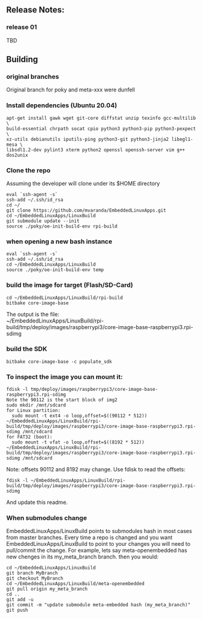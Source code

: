 ## Release Notes:

### release 01
TBD

## Building

### original branches
Original branch for poky and meta-xxx were dunfell


### Install dependencies (Ubuntu 20.04)
```
apt-get install gawk wget git-core diffstat unzip texinfo gcc-multilib \
build-essential chrpath socat cpio python3 python3-pip python3-pexpect \
xz-utils debianutils iputils-ping python3-git python3-jinja2 libegl1-mesa \
libsdl1.2-dev pylint3 xterm python2 openssl openssh-server vim g++ dos2unix
```

### Clone the repo
Assuming the developer will clone under its $HOME directory
```
eval `ssh-agent -s`
ssh-add ~/.ssh/id_rsa
cd ~/
git clone https://github.com/mvaranda/EmbeddedLinuxApps.git
cd ~/EmbeddedLinuxApps/LinuxBuild
git submodule update --init
source ./poky/oe-init-build-env rpi-build
```

### when opening a new bash instance
```
eval `ssh-agent -s`
ssh-add ~/.ssh/id_rsa
cd ~/EmbeddedLinuxApps/LinuxBuild
source ./poky/oe-init-build-env temp
```

### build the image for target (Flash/SD-Card)
```
cd ~/EmbeddedLinuxApps/LinuxBuild/rpi-build
bitbake core-image-base
```
The output is the file:<br/>
~/EmbeddedLinuxApps/LinuxBuild/rpi-build/tmp/deploy/images/raspberrypi3/core-image-base-raspberrypi3.rpi-sdimg

### build the SDK
```
bitbake core-image-base -c populate_sdk
```

### To inspect the image you can mount it:

```
fdisk -l tmp/deploy/images/raspberrypi3/core-image-base-raspberrypi3.rpi-sdimg
Note the 90112 is the start block of img2
sudo mkdir /mnt/sdcard
for Linux partition:
  sudo mount -t ext4 -o loop,offset=$((90112 * 512)) ~/EmbeddedLinuxApps/LinuxBuild/rpi-build/tmp/deploy/images/raspberrypi3/core-image-base-raspberrypi3.rpi-sdimg /mnt/sdcard
for FAT32 (boot):
  sudo mount -t vfat -o loop,offset=$((8192 * 512)) ~/EmbeddedLinuxApps/LinuxBuild/rpi-build/tmp/deploy/images/raspberrypi3/core-image-base-raspberrypi3.rpi-sdimg /mnt/sdcard
```
Note: offsets 90112 and 8192 may change. Use fdisk to read the offsets:
```
fdisk -l ~/EmbeddedLinuxApps/LinuxBuild/rpi-build/tmp/deploy/images/raspberrypi3/core-image-base-raspberrypi3.rpi-sdimg
```
And update this readme.

### When submodules change
EmbeddedLinuxApps/LinuxBuild points to submodules hash in most cases from master branches. Every time a repo is changed and you want EmbeddedLinuxApps/LinuxBuild to point to your changes you will need to pull/commit the change. For example, lets say meta-openembedded has new chenges in its my_meta_branch branch. then you would:
```
cd ~/EmbeddedLinuxApps/LinuxBuild
git branch MyBranch
git checkout MyBranch
cd ~/EmbeddedLinuxApps/LinuxBuild/meta-openembedded
git pull origin my_meta_branch
cd ..
git add -u
git commit -m "update submodule meta-embedded hash (my_meta_branch)"
git push
```

